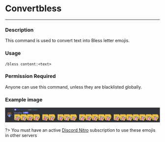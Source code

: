 # Convertbless
---
### Description
This command is used to convert text into Bless letter emojis.
### Usage
```
/bless content:<text>
```
### Permission Required
Anyone can use this command, unless they are blacklisted globally.

### Example image
![convert example](../images/convertbless.png)

?> You must have an active [Discord Nitro](https://discord.com/nitro) subscription to use these emojis in other servers
